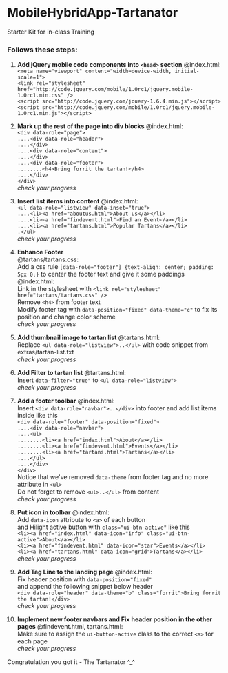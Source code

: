 MobileHybridApp-Tartanator
==========================

Starter Kit for in-class Training  

### Follows these steps:

1. **Add jQuery mobile code components into `<head>` section**
@index.html:  
`<meta name="viewport" content="width=device-width, initial-scale=1">`  
`<link rel="stylesheet" href="http://code.jquery.com/mobile/1.0rc1/jquery.mobile-1.0rc1.min.css" />`  
`<script src="http://code.jquery.com/jquery-1.6.4.min.js"></script>`  
`<script src="http://code.jquery.com/mobile/1.0rc1/jquery.mobile-1.0rc1.min.js"></script>`  

2. **Mark up the rest of the page into div blocks**
@index.html:  
`<div data-role="page">`  
`....<div data-role="header">`      
`....</div>`  
`....<div data-role="content">`    
`....</div>`  
`....<div data-role="footer">`  
`........<h4>Bring forrit the tartan!</h4>`  
`....</div>`  
`</div>`  
_check your progress_

3. **Insert list items into content**
@index.html:  
`<ul data-role="listview" data-inset="true">`  
`....<li><a href="aboutus.html">About us</a></li>`  
`....<li><a href="findevent.html">Find an Event</a></li>`  
`....<li><a href="tartans.html">Popular Tartans</a></li>`  
`.</ul>`  
_check your progress_

4. **Enhance Footer**    
@tartans/tartans.css:  
Add a css rule `[data-role="footer"] {text-align: center; padding: 5px 0;}` to center the footer text and give it some paddings  
@index.html:  
Link in the stylesheet with `<link rel="stylesheet" href="tartans/tartans.css" />`    
Remove `<h4>` from footer text  
Modify footer tag with `data-position="fixed" data-theme="c"` to fix its position and change color scheme    
_check your progress_  

5. **Add thumbnail image to tartan list**
@tartans.html:  
Replace `<ul data-role="listview">..</ul>` with code snippet from extras/tartan-list.txt  
_check your progress_  

6. **Add Filter to tartan list**
@tartans.html:  
Insert `data-filter="true"` to `<ul data-role="listview">`  
_check your progress_  

7. **Add a footer toolbar**
@index.html:  
Insert `<div data-role="navbar">..</div>` into footer and add list items inside like this  
`<div data-role="footer" data-position="fixed">`   
`....<div data-role="navbar">`  
`....<ul>`  
`........<li><a href="index.html">About</a></li>`  
`........<li><a href="findevent.html">Events</a></li>`  
`........<li><a href="tartans.html">Tartans</a></li>`  
`....</ul>`  
`....</div>`  
`</div>`  
Notice that we've removed `data-theme` from footer tag and no more attribute in `<ul>`  
Do not forget to remove `<ul>..</ul>` from content  
_check your progress_  

8. **Put icon in toolbar**
@index.html:  
Add `data-icon` attribute to `<a>` of each button  
and Hilight active button with `class="ui-btn-active"` like this  
`<li><a href="index.html" data-icon="info" class="ui-btn-active">About</a></li>`  
`<li><a href="findevent.html" data-icon="star">Events</a></li>`   
`<li><a href="tartans.html" data-icon="grid">Tartans</a></li>`  
_check your progress_  

9. **Add Tag Line to the landing page**
@index.html:  
Fix header position with `data-position="fixed"`  
and append the following snippet below header  
`<div data-role="header" data-theme="b" class="forrit">Bring forrit the tartan!</div>`  
_check your progress_  

10. **Implement new footer navbars and Fix header position in the other pages**
@findevent.html, tartans.html:  
Make sure to assign the `ui-button-active` class to the correct `<a>` for each page  
_check your progress_  

Congratulation you got it - The Tartanator ^_^
